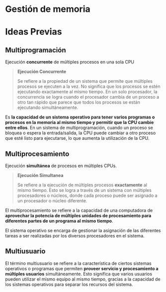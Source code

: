 # Gestión de memoria

<!-- toc -->

# Ideas Previas

## Multiprogramación

Ejecución **concurrente** de múltiples procesos en una sola CPU

> **Ejecución Concurrente**
> 
> Se refiere a la propiedad de un sistema que permite que múltiples procesos se ejecuten a la vez. No significa que los procesos se estén ejecutando exactamente al mismo tiempo. En un solo procesador, la concurrencia se logra cuando el procesador cambia de un proceso a otro tan rápido que parece que todos los procesos se están ejecutando simultáneamente.

Es **la capacidad de un sistema operativo para tener varios programas o procesos en la memoria al mismo tiempo y permitir que la CPU cambie entre ellos**. En un sistema de multiprogramación, cuando un proceso se bloquea o espera la entrada/salida, la CPU puede cambiar a otro proceso que esté listo para ejecutarse, lo que aumenta la utilización de la CPU.

## Multiprocesamiento

Ejecución **simultánea** de procesos en múltiples CPUs.

> **Ejecución Simultanea**
> 
> Se refiere a la ejecución de múltiples procesos **exactamente** al mismo tiempo. Esto se logra a través de un sistema con múltiples procesadores o núcleos, donde cada proceso puede ser asignado a un procesador o núcleo diferente.

El multiprocesamiento se refiere a la capacidad de una computadora de **aprovechar la potencia de múltiples unidades de procesamiento para diferentes partes de un programa al mismo tiempo**.

El sistema operativo se encarga de gestionar la asignación de las diferentes tareas a ser realizadas por los diversos procesadores en el sistema.

## Multiusuario

El término multiusuario se refiere a la característica de ciertos sistemas operativos o programas que permiten **proveer servicio y procesamiento a múltiples usuarios** simultáneamente. Esto significa que varios usuarios pueden utilizar el mismo equipo al mismo tiempo, gracias a la capacidad de los sistemas operativos para separar los recursos del sistema.

<!-- #Duda [x] cual es la diferencia entre multiprocesamiento y multiprogramación -->

<!-- #Duda [x] entoces? la multiprogramación no significa que varios programas se ejecuten simultáneamente en la CPU. En cambio, lo que sucede es que la CPU cambia rápidamente entre los programas, ejecutando una parte de cada uno de ellos a la vez. R: SI-->
